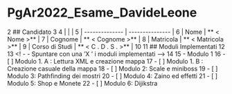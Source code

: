 # PgAr2022_Esame_DavideLeone
2 ## Candidato
3
4 |                |                 |
5 | -------------- | --------------- |
6 | Nome | ** < Nome >** |
7 | Cognome | ** < Cognome >** |
8 | Matricola | ** < Matricola >** |
9 | Corso di Studi | ** < C . D . S . >** |
10
11 ## Moduli Implementati
12
13 <! - - Spuntare con una ’X ’ i moduli implementati -->
14
15 - Modulo 1
16 - [ ] Modulo 1. A : Lettura XML e creazione mappa
17 - [ ] Modulo 1. B : Creazione casuale della mappa
18 - [ ] Modulo 2: Scale e miniboss
19 - [ ] Modulo 3: Pathfinding dei mostri
20 - [ ] Modulo 4: Zaino ed effetti
21 - [ ] Modulo 5: Shop e Monete
22 - [ ] Modulo 6: Dijikstra
